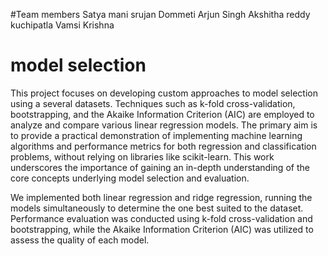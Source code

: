 #Team members
Satya mani srujan Dommeti 
Arjun Singh 
Akshitha reddy kuchipatla
Vamsi Krishna 



# model selection
This project focuses on developing custom approaches to model selection using a several datasets. Techniques such as k-fold cross-validation, bootstrapping, and the Akaike Information Criterion (AIC) are employed to analyze and compare various linear regression models. The primary aim is to provide a practical demonstration of implementing machine learning algorithms and performance metrics for both regression and classification problems, without relying on libraries like scikit-learn. This work underscores the importance of gaining an in-depth understanding of the core concepts underlying model selection and evaluation.

We implemented both linear regression and ridge regression, running the models simultaneously to determine the one best suited to the dataset. Performance evaluation was conducted using k-fold cross-validation and bootstrapping, while the Akaike Information Criterion (AIC) was utilized to assess the quality of each model.
